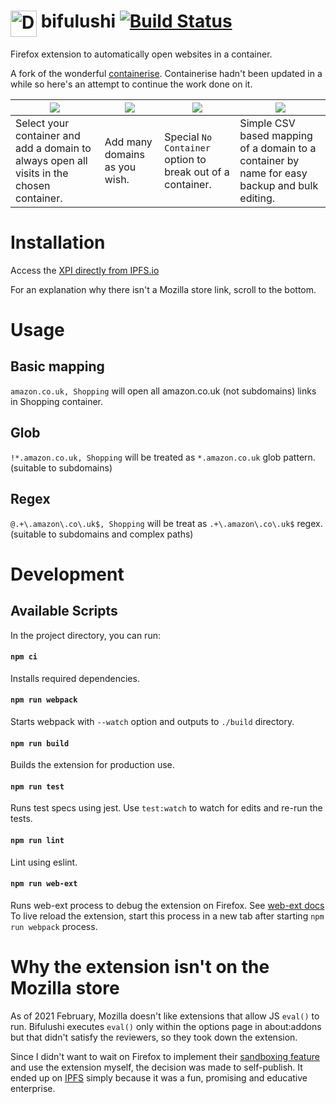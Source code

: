 # <img src="https://gitlab.com/NamingThingsIsHard/firefox/bifulushi/-/raw/master/static/icons/icon.png" alt="Drawing" width="42" align="top"/> bifulushi [![Build Status](https://travis-ci.org/LoveIsGrief/bifulushi.svg?branch=master)](https://travis-ci.com/github/LoveIsGrief/bifulushi)

Firefox extension to automatically open websites in a container.

A fork of the wonderful [containerise][containerise_git].
Containerise hadn't been updated in a while so here's an attempt to continue the work done on it.

|![](https://gitlab.com/NamingThingsIsHard/firefox/bifulushi/-/raw/master/static/screenshots/1.png)  |  ![](https://gitlab.com/NamingThingsIsHard/firefox/bifulushi/-/raw/master/static/screenshots/2.png)  |  ![](https://gitlab.com/NamingThingsIsHard/firefox/bifulushi/-/raw/master/static/screenshots/3.png)  |  ![](https://gitlab.com/NamingThingsIsHard/firefox/bifulushi/-/raw/master/static/screenshots/4.png)|
| --- | --- | --- | --- |
|Select your container and add a domain to always open all visits in the chosen container. | Add many domains as you wish. | Special `No Container` option to break out of a container. | Simple CSV based mapping of a domain to a container by name for easy backup and bulk editing. |


# Installation

Access the [XPI directly from IPFS.io][xpi]

For an explanation why there isn't a Mozilla store link, scroll to the bottom.

# Usage

## Basic mapping

`amazon.co.uk, Shopping` will open all amazon.co.uk (not subdomains) links in Shopping container.

## Glob
`!*.amazon.co.uk, Shopping`  will be treated as `*.amazon.co.uk` glob pattern. (suitable to subdomains)

## Regex

`@.+\.amazon\.co\.uk$, Shopping` will be treat as `.+\.amazon\.co\.uk$` regex. (suitable to subdomains and complex paths)



# Development

## Available Scripts
In the project directory, you can run:

#### `npm ci`
Installs required dependencies. 

#### `npm run webpack`
Starts webpack with `--watch` option and outputs to `./build` directory.
 
#### `npm run build`
Builds the extension for production use.<br>

#### `npm run test`
Runs test specs using jest.
Use `test:watch` to watch for edits and re-run the tests.

#### `npm run lint`
Lint using eslint.

#### `npm run web-ext`
Runs web-ext process to debug the extension on Firefox. See [web-ext docs](https://github.com/mozilla/web-ext) <br/>
To live reload the extension, start this process in a new tab after starting `npm run webpack` process.


# Why the extension isn't on the Mozilla store

As of 2021 February, Mozilla doesn't like extensions that allow JS `eval()` to run.
Bifulushi executes `eval()` only within the options page in about:addons
 but that didn't satisfy the reviewers, so they took down the extension.

Since I didn't want to wait on Firefox to implement their [sandboxing feature] and use the extension myself,
 the decision was made to self-publish.
It ended up on [IPFS] simply because it was a fun, promising and educative enterprise.

[containerise_git]: https://github.com/kintesh/containerise
[IPFS]: https://ipfs.io
[sandboxing feature]: https://developer.chrome.com/docs/extensions/mv3/manifest/sandbox/
[xpi]: https://ipfs.io/ipfs/QmPpuzoYbrZtshr1voPpkL1d1P2QNZp4mLaL4w5JrEGTgb/files/1.0.0a.xpi
